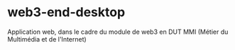 # web3-end-desktop
Application web, dans le cadre du module de web3 en DUT MMI (Métier du Multimédia et de l'Internet)
